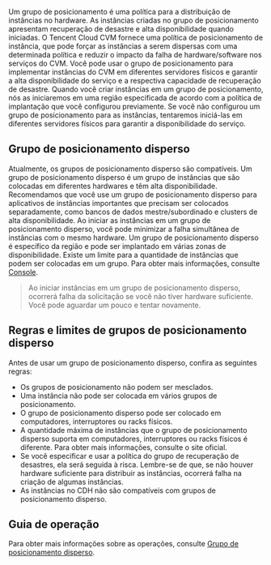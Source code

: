 Um grupo de posicionamento é uma política para a distribuição de instâncias no hardware. As instâncias criadas no grupo de posicionamento apresentam recuperação de desastre e alta disponibilidade quando iniciadas. O Tencent Cloud CVM fornece uma política de posicionamento de instância, que pode forçar as instâncias a serem dispersas com uma determinada política e reduzir o impacto da falha de hardware/software nos serviços do CVM. Você pode usar o grupo de posicionamento para implementar instâncias do CVM em diferentes servidores físicos e garantir a alta disponibilidade do serviço e a respectiva capacidade de recuperação de desastre. Quando você criar instâncias em um grupo de posicionamento, nós as iniciaremos em uma região especificada de acordo com a política de implantação que você configurou previamente. Se você não configurou um grupo de posicionamento para as instâncias, tentaremos iniciá-las em diferentes servidores físicos para garantir a disponibilidade do serviço.

## Grupo de posicionamento disperso

Atualmente, os grupos de posicionamento disperso são compatíveis. Um grupo de posicionamento disperso é um grupo de instâncias que são colocadas em diferentes hardwares e têm alta disponibilidade. Recomendamos que você use um grupo de posicionamento disperso para aplicativos de instâncias importantes que precisam ser colocados separadamente, como bancos de dados mestre/subordinado e clusters de alta disponibilidade. Ao iniciar as instâncias em um grupo de posicionamento disperso, você pode minimizar a falha simultânea de instâncias com o mesmo hardware.
Um grupo de posicionamento disperso é específico da região e pode ser implantado em várias zonas de disponibilidade. Existe um limite para a quantidade de instâncias que podem ser colocadas em um grupo. Para obter mais informações, consulte [Console](https://console.cloud.tencent.com/cvm/ps).

> Ao iniciar instâncias em um grupo de posicionamento disperso, ocorrerá falha da solicitação se você não tiver hardware suficiente. Você pode aguardar um pouco e tentar novamente.

## Regras e limites de grupos de posicionamento disperso

Antes de usar um grupo de posicionamento disperso, confira as seguintes regras:
-  Os grupos de posicionamento não podem ser mesclados.
-  Uma instância não pode ser colocada em vários grupos de posicionamento.
-  O grupo de posicionamento disperso pode ser colocado em computadores, interruptores ou racks físicos.
-  A quantidade máxima de instâncias que o grupo de posicionamento disperso suporta em computadores, interruptores ou racks físicos é diferente. Para obter mais informações, consulte o site oficial.
-  Se você especificar e usar a política do grupo de recuperação de desastres, ela será seguida à risca. Lembre-se de que, se não houver hardware suficiente para distribuir as instâncias, ocorrerá falha na criação de algumas instâncias.
-  As instâncias no CDH não são compatíveis com grupos de posicionamento disperso.

## Guia de operação
Para obter mais informações sobre as operações, consulte [Grupo de posicionamento disperso](https://intl.cloud.tencent.com/document/product/213/17020).
